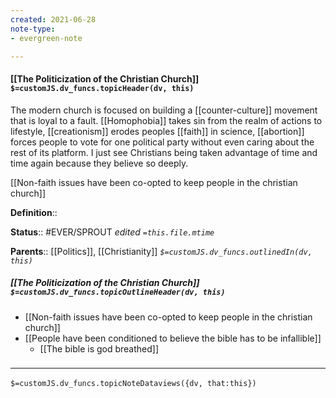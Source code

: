 ```yaml
---
created: 2021-06-28
note-type: 
- evergreen-note

---
```

#### [[The Politicization of the Christian Church]] `$=customJS.dv_funcs.topicHeader(dv, this)`
The modern church is focused on building a [[counter-culture]] movement that is loyal to a fault. [[Homophobia]] takes sin from the realm of actions to lifestyle, [[creationism]] erodes peoples [[faith]] in science, [[abortion]] forces people to vote for one political party without even caring about the rest of its platform. I just see Christians being taken advantage of time and time again because they believe so deeply.

[[Non-faith issues have been co-opted to keep people in the christian church]]

**Definition**::

**Status**:: #EVER/SPROUT 
*edited `=this.file.mtime`*

**Parents**:: [[Politics]], [[Christianity]]
*`$=customJS.dv_funcs.outlinedIn(dv, this)`*

##### [[The Politicization of the Christian Church]] `$=customJS.dv_funcs.topicOutlineHeader(dv, this)`
- [[Non-faith issues have been co-opted to keep people in the christian church]]
- [[People have been conditioned to believe the bible has to be infallible]]
	- [[The bible is god breathed]]

### <hr class="dataviews"/>

`$=customJS.dv_funcs.topicNoteDataviews({dv, that:this})`


